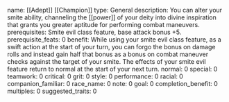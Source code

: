 name: [[Adept]] [[Champion]]
type: General
description: You can alter your smite ability, channeling the [[power]] of your deity into divine inspiration that grants you greater aptitude for performing combat maneuvers.
prerequisites: Smite evil class feature, base attack bonus +5.
prerequisite_feats: 0
benefit: While using your smite evil class feature, as a swift action at the start of your turn, you can forgo the bonus on damage rolls and instead gain half that bonus as a bonus on combat maneuver checks against the target of your smite. The effects of your smite evil feature return to normal at the start of your next turn.
normal: 0
special: 0
teamwork: 0
critical: 0
grit: 0
style: 0
performance: 0
racial: 0
companion_familiar: 0
race_name: 0
note: 0
goal: 0
completion_benefit: 0
multiples: 0
suggested_traits: 0
